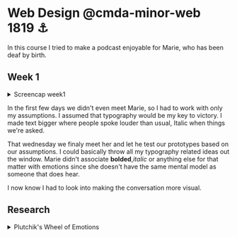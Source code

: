 # Web Design @cmda-minor-web 1819 ⚓️

In this course I tried to make a podcast enjoyable for Marie, who has been deaf by birth.

## Week 1

<details>
    <summary>Screencap week1</summary>

![Week1 screencap](./week1.png)

</details>

In the first few days we didn't even meet Marie, so I had to work with only my assumptions.
I assumed that typography would be my key to victory.
I made text bigger where people spoke louder than usual, Italic when things we're asked.

That wednesday we finaly meet her and let he test our prototypes based on our assumptions.
I could basically throw all my typography related ideas out the window.
Marie didn't associate **bolded**,*italic* or anything else for that matter with emotions since she doesn't have the same mental model as someone that does hear.

I now know I had to look into making the conversation more visual.

## Research

<details>
    <summary>Plutchik's Wheel of Emotions</summary>

[Plutchik's color wheel Theory](https://en.wikipedia.org/wiki/Robert_Plutchik)
![Plutchik's Wheel of Emotions](https://upload.wikimedia.org/wikipedia/commons/c/ce/Plutchik-wheel.svg)

</details>
